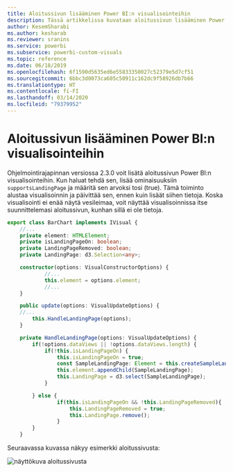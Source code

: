 ```yaml
---
title: Aloitussivun lisääminen Power BI:n visualisointeihin
description: Tässä artikkelissa kuvataan aloitussivun lisääminen Power BI:n visualisointeihin.
author: KesemSharabi
ms.author: kesharab
ms.reviewer: sranins
ms.service: powerbi
ms.subservice: powerbi-custom-visuals
ms.topic: reference
ms.date: 06/18/2019
ms.openlocfilehash: 6f1590d5635ed6e55833350027c52379e5d7cf51
ms.sourcegitcommit: 6bbc3d0073ca605c50911c162dc9f58926db7b66
ms.translationtype: HT
ms.contentlocale: fi-FI
ms.lasthandoff: 03/14/2020
ms.locfileid: "79379952"
---
```

# <a name="add-a-landing-page-to-your-power-bi-visuals"></a>Aloitussivun lisääminen Power BI:n visualisointeihin

Ohjelmointirajapinnan versiossa 2.3.0 voit lisätä aloitussivun Power BI:n visualisointeihin. Kun haluat tehdä sen, lisää ominaisuuksiin `supportsLandingPage` ja määritä sen arvoksi tosi (true). Tämä toiminto alustaa visualisoinnin ja päivittää sen, ennen kuin lisäät siihen tietoja. Koska visualisointi ei enää näytä vesileimaa, voit näyttää visualisoinnissa itse suunnittelemasi aloitussivun, kunhan sillä ei ole tietoja.

```typescript
export class BarChart implements IVisual {
    //...
    private element: HTMLElement;
    private isLandingPageOn: boolean;
    private LandingPageRemoved: boolean;
    private LandingPage: d3.Selection<any>;

    constructor(options: VisualConstructorOptions) {
            //...
            this.element = options.element;
            //...
    }

    public update(options: VisualUpdateOptions) {
    //...
        this.HandleLandingPage(options);
    }

    private HandleLandingPage(options: VisualUpdateOptions) {
        if(!options.dataViews || !options.dataViews.length) {
            if(!this.isLandingPageOn) {
                this.isLandingPageOn = true;
                const SampleLandingPage: Element = this.createSampleLandingPage(); //create a landing page
                this.element.appendChild(SampleLandingPage);
                this.LandingPage = d3.select(SampleLandingPage);
            }

        } else {
                if(this.isLandingPageOn && !this.LandingPageRemoved){
                    this.LandingPageRemoved = true;
                    this.LandingPage.remove();
                }
        }
    }
```

Seuraavassa kuvassa näkyy esimerkki aloitussivusta:

![näyttökuva aloitussivusta](media/landing-page/app-landing-page.png)
